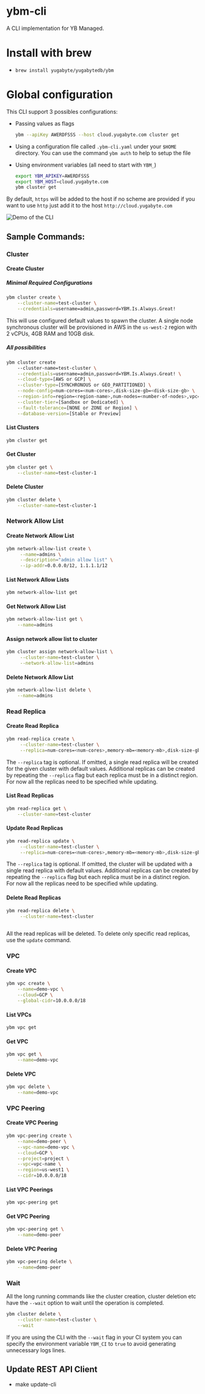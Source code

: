 # ybm-cli
A CLI implementation for YB Managed.

# Install with brew

- `brew install yugabyte/yugabytedb/ybm`

# Global configuration
This CLI support 3 possibles configurations: 
* Passing values as flags 
  ```sh
  ybm --apiKey AWERDFSSS --host cloud.yugabyte.com cluster get
  ```

* Using a configuration file called `.ybm-cli.yaml` under your `$HOME` directory.
  You can use the command `ybm auth` to help to setup the file

* Using environment variables (all need to start with `YBM_`)
  ```sh
  export YBM_APIKEY=AWERDFSSS
  export YBM_HOST=cloud.yugabyte.com
  ybm cluster get
  ```

By default, `https` will be added to the host if no scheme are provided if you want to use `http` 
just add it to the host `http://cloud.yugabyte.com`

![Demo of the CLI](./resources/demo.gif)

## Sample Commands:

### Cluster

#### Create Cluster
##### Minimal Required Configurations
```sh
ybm cluster create \
    --cluster-name=test-cluster \
    --credentials=username=admin,password=YBM.Is.Always.Great! 
```

This will use configured default values to spawn the cluster. A single node synchronous cluster will be provisioned in AWS in the `us-west-2` region with 2 vCPUs, 4GB RAM and 10GB disk.
##### All possibilities
```sh
ybm cluster create
    --cluster-name=test-cluster \
    --credentials=username=admin,password=YBM.Is.Always.Great! \
    --cloud-type=[AWS or GCP] \
    --cluster-type=[SYNCHRONOUS or GEO_PARTITIONED] \
    --node-config=num-cores=<num-cores>,disk-size-gb=<disk-size-gb> \
    --region-info=region=<region-name>,num-nodes=<number-of-nodes>,vpc=<vpc-name> \
    --cluster-tier=[Sandbox or Dedicated] \
    --fault-tolerance=[NONE or ZONE or Region] \
    --database-version=[Stable or Preview] 
```

#### List Clusters
```sh
ybm cluster get 
```

#### Get Cluster
```sh
ybm cluster get \
    --cluster-name=test-cluster-1
```

#### Delete Cluster
```sh
ybm cluster delete \
    --cluster-name=test-cluster-1
```

### Network Allow List

#### Create Network Allow List
```sh
ybm network-allow-list create \
     --name=admins \
     --description="admin allow list" \
     --ip-addr=0.0.0.0/12, 1.1.1.1/12 
```

#### List Network Allow Lists
```sh
ybm network-allow-list get 
```

#### Get Network Allow List
```sh
ybm network-allow-list get \
    --name=admins
```

#### Assign network allow list to cluster
```sh
ybm cluster assign network-allow-list \
     --cluster-name=test-cluster \
     --network-allow-list=admins 
```

#### Delete Network Allow List
```sh
ybm network-allow-list delete \
    --name=admins
```

### Read Replica

#### Create Read Replica
```sh
ybm read-replica create \
     --cluster-name=test-cluster \
     --replica=num-cores=<num-cores>,memory-mb=<memory-mb>,disk-size-gb=<disk-size-gb>,code=<GCP or AWS>,region=<region>,num-nodes=<num-nodes>,vpc=<vpc-name>,num-replicas=<num-replicas>,multi-zone=<multi-zone> 
```
The `--replica` tag is optional. If omitted, a single read replica will be created for the given cluster with default values. Additional replicas can be created by repeating the `--replica` flag but each replica must be in a distinct region. For now all the replicas need to be specified while updating. 

#### List Read Replicas
```sh
ybm read-replica get \
    --cluster-name=test-cluster
```
#### Update Read Replicas
```sh
ybm read-replica update \
     --cluster-name=test-cluster \
     --replica=num-cores=<num-cores>,memory-mb=<memory-mb>,disk-size-gb=<disk-size-gb>,code=<GCP or AWS>,region=<region>,num-nodes=<num-nodes>,vpc=<vpc-name>,num-replicas=<num-replicas>,multi-zone=<multi-zone> 
```
The `--replica` tag is optional. If omitted, the cluster will be updated with a single read replica with default values. Additional replicas can be created by repeating the `--replica` flag but each replica must be in a distinct region. For now all the replicas need to be specified while updating.

#### Delete Read Replicas
```sh
ybm read-replica delete \
     --cluster-name=test-cluster 
    
```
All the read replicas will be deleted. To delete only specific read replicas, use the `update` command.

### VPC

#### Create VPC
```sh
ybm vpc create \
    --name=demo-vpc \
    --cloud=GCP \
    --global-cidr=10.0.0.0/18
```

#### List VPCs
```sh
ybm vpc get 
```
#### Get VPC
```sh
ybm vpc get \
    --name=demo-vpc 
```

#### Delete VPC
```sh
ybm vpc delete \
    --name=demo-vpc 
```


### VPC Peering

#### Create VPC Peering
```sh
ybm vpc-peering create \
    --name=demo-peer \
    --vpc-name=demo-vpc \
    --cloud=GCP \
    --project=project \
    --vpc=vpc-name \
    --region=us-west1 \
    --cidr=10.0.0.0/18 
```

#### List VPC Peerings
```sh
ybm vpc-peering get 
```

#### Get VPC Peering
```sh
ybm vpc-peering get \
    --name=demo-peer
```

#### Delete VPC Peering
```sh
ybm vpc-peering delete \
    --name=demo-peer
```

### Wait

All the long running commands like the cluster creation, cluster deletion etc have the `--wait` option to wait until the operation is completed. 

```sh
ybm cluster delete \
    --cluster-name=test-cluster \
    --wait
```

If you are using the CLI with the `--wait` flag in your CI system you can specify the environment variable `YBM_CI` to `true` to avoid 
 generating unnecessary logs lines.

## Update REST API Client
- make update-cli



